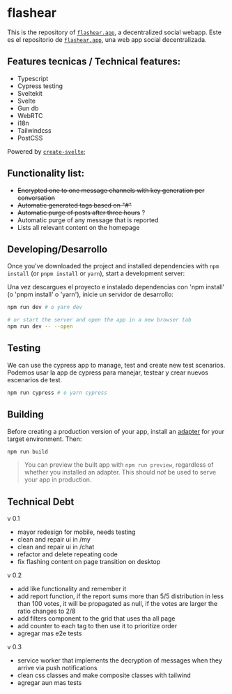 # flashear

This is the repository of [`flashear.app`](https://flashear.app), a decentralized social webapp.
Este es el repositorio de [`flashear.app`](https://flashear.app), una web app social decentralizada.

## Features tecnicas / Technical features:
- Typescript
- Cypress testing
- Sveltekit
- Svelte
- Gun db
- WebRTC
- i18n
- Tailwindcss
- PostCSS

Powered by [`create-svelte`](https://github.com/sveltejs/kit/tree/master/packages/create-svelte);

## Functionality list:
- ~~Encrypted one to one message channels with key generation per conversation~~
- ~~Automatic generated tags based on "#"~~
- ~~Automatic purge of posts after three hours~~ ?
- Automatic purge of any message that is reported
- Lists all relevant content on the homepage

## Developing/Desarrollo

Once you've downloaded the project and installed dependencies with `npm install` (or `pnpm install` or `yarn`), start a development server:

Una vez descargues el proyecto e instalado dependencias con 'npm install' (o 'pnpm install' o 'yarn'), inicie un servidor de desarrollo:

```bash
npm run dev # o yarn dev

# or start the server and open the app in a new browser tab
npm run dev -- --open
```

## Testing

We can use the cypress app to manage, test and create new test scenarios.
Podemos usar la app de cypress para manejar, testear y crear nuevos escenarios de test.

```bash
npm run cypress # o yarn cypress
```

## Building

Before creating a production version of your app, install an [adapter](https://kit.svelte.dev/docs#adapters) for your target environment. Then:

```bash
npm run build
```

> You can preview the built app with `npm run preview`, regardless of whether you installed an adapter. This should _not_ be used to serve your app in production.

## Technical Debt

v 0.1

- mayor redesign for mobile, needs testing
- clean and repair ui in /my
- clean and repair ui in /chat
- refactor and delete repeating code
- fix flashing content on page transition on desktop


v 0.2

- add like functionality and remember it
- add report function, if the report sums more than 5/5 distribution in less than 100 votes, it will be propagated as null, if the votes are larger the ratio changes to 2/8
- add filters component to the grid that uses tha all page
- add counter to each tag to then use it to prioritize order
- agregar mas e2e tests


v 0.3

- service  worker that implements the decryption of messages when they arrive via push notifications
- clean css classes and make composite classes with tailwind
- agregar aun mas tests
